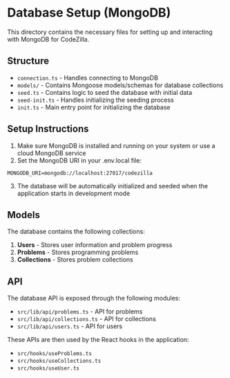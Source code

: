 # Database Setup (MongoDB)

This directory contains the necessary files for setting up and interacting with MongoDB for CodeZilla.

## Structure

- `connection.ts` - Handles connecting to MongoDB
- `models/` - Contains Mongoose models/schemas for database collections
- `seed.ts` - Contains logic to seed the database with initial data
- `seed-init.ts` - Handles initializing the seeding process
- `init.ts` - Main entry point for initializing the database

## Setup Instructions

1. Make sure MongoDB is installed and running on your system or use a cloud MongoDB service
2. Set the MongoDB URI in your .env.local file:

```
MONGODB_URI=mongodb://localhost:27017/codezilla
```

3. The database will be automatically initialized and seeded when the application starts in development mode

## Models

The database contains the following collections:

1. **Users** - Stores user information and problem progress
2. **Problems** - Stores programming problems
3. **Collections** - Stores problem collections

## API

The database API is exposed through the following modules:

- `src/lib/api/problems.ts` - API for problems
- `src/lib/api/collections.ts` - API for collections
- `src/lib/api/users.ts` - API for users

These APIs are then used by the React hooks in the application:

- `src/hooks/useProblems.ts`
- `src/hooks/useCollections.ts`
- `src/hooks/useUser.ts`
